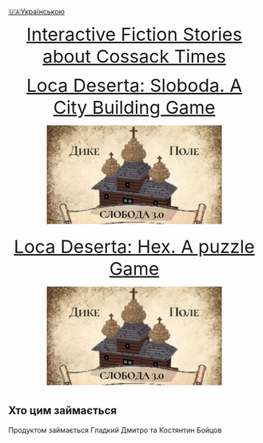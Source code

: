 [🇺🇦Українською](index.md)

<p align="center">
<a style="font-size: 36px" href="interactive">Interactive Fiction Stories about Cossack Times</a>
</p>


<p align="center">
<a style="font-size: 36px" href="citybuilding/">Loca Deserta: Sloboda. A City Building Game
  <p align="center">
    <img src="images/sloboda/sloboda_thumbnail.jpg" width="350">
  </p>
</a>
</p>


<p align="center">
<a style="font-size: 36px" href="locadesertahex/">Loca Deserta: Hex. A puzzle Game
  <p align="center">
    <img src="images/sloboda/sloboda_thumbnail.jpg" width="350">
  </p>
</a>
</p>

## Хто цим займається

Продуктом займається Гладкий Дмитро та Костянтин Бойцов


